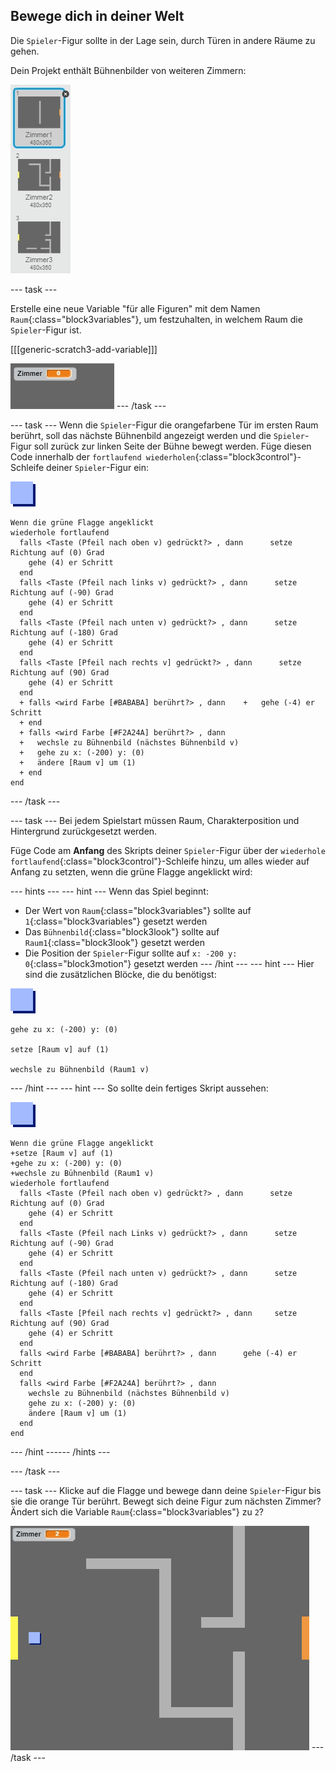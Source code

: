 ## Bewege dich in deiner Welt

Die `Spieler`-Figur sollte in der Lage sein, durch Türen in andere Räume zu gehen.

Dein Projekt enthält Bühnenbilder von weiteren Zimmern:

![screenshot](images/world-backdrops.png)

--- task ---

Erstelle eine neue Variable "für alle Figuren" mit dem Namen `Raum`{:class="block3variables"}, um festzuhalten, in welchem Raum die `Spieler`-Figur ist.

[[[generic-scratch3-add-variable]]]

![Screenshot](images/world-room.png) --- /task ---

--- task --- Wenn die `Spieler`-Figur die orangefarbene Tür im ersten Raum berührt, soll das nächste Bühnenbild angezeigt werden und die `Spieler`-Figur soll zurück zur linken Seite der Bühne bewegt werden. Füge diesen Code innerhalb der `fortlaufend wiederholen`{:class="block3control"}-Schleife deiner `Spieler`-Figur ein:

![player](images/player.png)

```blocks3
Wenn die grüne Flagge angeklickt
wiederhole fortlaufend 
  falls <Taste (Pfeil nach oben v) gedrückt?> , dann      setze Richtung auf (0) Grad
    gehe (4) er Schritt
  end
  falls <Taste (Pfeil nach links v) gedrückt?> , dann      setze Richtung auf (-90) Grad
    gehe (4) er Schritt
  end
  falls <Taste (Pfeil nach unten v) gedrückt?> , dann      setze Richtung auf (-180) Grad
    gehe (4) er Schritt
  end
  falls <Taste [Pfeil nach rechts v] gedrückt?> , dann      setze Richtung auf (90) Grad
    gehe (4) er Schritt
  end
  + falls <wird Farbe [#BABABA] berührt?> , dann    +   gehe (-4) er Schritt
  + end
  + falls <wird Farbe [#F2A24A] berührt?> , dann 
  +   wechsle zu Bühnenbild (nächstes Bühnenbild v)
  +   gehe zu x: (-200) y: (0)
  +   ändere [Raum v] um (1)
  + end
end
```

--- /task ---

--- task --- Bei jedem Spielstart müssen Raum, Charakterposition und Hintergrund zurückgesetzt werden.

Füge Code am **Anfang** des Skripts deiner `Spieler`-Figur über der `wiederhole fortlaufend`{:class="block3control"}-Schleife hinzu, um alles wieder auf Anfang zu setzten, wenn die grüne Flagge angeklickt wird:

--- hints ---
 --- hint --- Wenn das Spiel beginnt:

+ Der Wert von `Raum`{:class="block3variables"} sollte auf `1`{:class="block3variables"} gesetzt werden
+ Das `Bühnenbild`{:class="block3look"} sollte auf `Raum1`{:class="block3look"} gesetzt werden
+ Die Position der `Spieler`-Figur sollte auf `x: -200 y: 0`{:class="block3motion"} gesetzt werden
--- /hint ---
 --- hint --- Hier sind die zusätzlichen Blöcke, die du benötigst:

![player](images/player.png)

```blocks3
gehe zu x: (-200) y: (0)

setze [Raum v] auf (1)

wechsle zu Bühnenbild (Raum1 v)
```

--- /hint --- --- hint --- So sollte dein fertiges Skript aussehen:

![player](images/player.png)

```blocks3
Wenn die grüne Flagge angeklickt
+setze [Raum v] auf (1)
+gehe zu x: (-200) y: (0)
+wechsle zu Bühnenbild (Raum1 v)
wiederhole fortlaufend 
  falls <Taste (Pfeil nach oben v) gedrückt?> , dann      setze Richtung auf (0) Grad
    gehe (4) er Schritt
  end
  falls <Taste (Pfeil nach Links v) gedrückt?> , dann      setze Richtung auf (-90) Grad
    gehe (4) er Schritt
  end
  falls <Taste (Pfeil nach unten v) gedrückt?> , dann      setze Richtung auf (-180) Grad
    gehe (4) er Schritt
  end
  falls <Taste [Pfeil nach rechts v] gedrückt?> , dann     setze Richtung auf (90) Grad
    gehe (4) er Schritt
  end
  falls <wird Farbe [#BABABA] berührt?> , dann      gehe (-4) er Schritt
  end
  falls <wird Farbe [#F2A24A] berührt?> , dann 
    wechsle zu Bühnenbild (nächstes Bühnenbild v)
    gehe zu x: (-200) y: (0)
    ändere [Raum v] um (1)
  end
end
```

--- /hint ------ /hints ---

--- /task ---

--- task --- Klicke auf die Flagge und bewege dann deine `Spieler`-Figur bis sie die orange Tür berührt. Bewegt sich deine Figur zum nächsten Zimmer? Ändert sich die Variable `Raum`{:class="block3variables"} zu `2`?

![Screenshot](images/world-room-test.png) --- /task ---